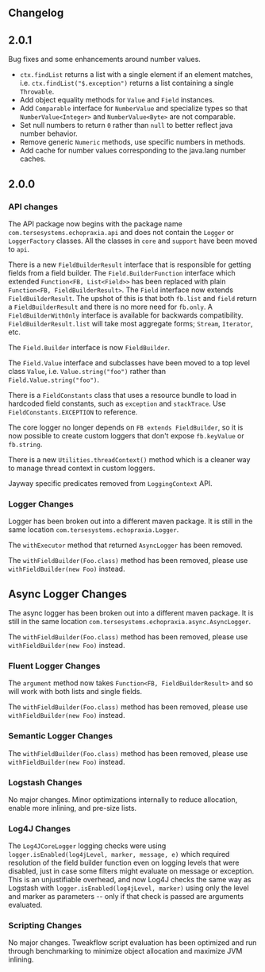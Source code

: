 ## Changelog

## 2.0.1

Bug fixes and some enhancements around number values.

* `ctx.findList` returns a list with a single element if an element matches, i.e. `ctx.findList("$.exception")` returns a list containing a single `Throwable`.
* Add object equality methods for `Value` and `Field` instances.
* Add `Comparable` interface for `NumberValue` and specialize types so that `NumberValue<Integer>` and `NumberValue<Byte>` are not comparable.
* Set null numbers to return `0` rather than `null` to better reflect java number behavior.
* Remove generic `Numeric` methods, use specific numbers in methods. 
* Add cache for number values corresponding to the java.lang number caches.

## 2.0.0

### API changes

The API package now begins with the package name `com.tersesystems.echopraxia.api` and does not contain the `Logger` or `LoggerFactory` classes.  All the classes in `core` and `support` have been moved to `api`.

There is a new `FieldBuilderResult` interface that is responsible for getting fields from a field builder. The `Field.BuilderFunction` interface which extended `Function<FB, List<Field>>` has been replaced with plain `Function<FB, FieldBuilderResult>`.  The `Field` interface now extends `FieldBuilderResult`.  The upshot of this is that both `fb.list` and `field` return a `FieldBuilderResult` and there is no more need for `fb.only`.  A `FieldBuilderWithOnly` interface is available for backwards compatibility.  `FieldBuilderResult.list` will take most aggregate forms; `Stream`, `Iterator`, etc.

The `Field.Builder` interface is now `FieldBuilder`.

The `Field.Value` interface and subclasses have been moved to a top level class `Value`, i.e. `Value.string("foo")` rather than `Field.Value.string("foo")`.

There is a `FieldConstants` class that uses a resource bundle to load in hardcoded field constants, such as `exception` and `stackTrace`.  Use `FieldConstants.EXCEPTION` to reference.

The core logger no longer depends on `FB extends FieldBuilder`, so it is now possible to create custom loggers that don't expose `fb.keyValue` or `fb.string`.

There is a new `Utilities.threadContext()` method which is a cleaner way to manage thread context in custom loggers.

Jayway specific predicates removed from `LoggingContext` API.

### Logger Changes

Logger has been broken out into a different maven package.  It is still in the same location `com.tersesystems.echopraxia.Logger`.

The `withExecutor` method that returned `AsyncLogger` has been removed.

The `withFieldBuilder(Foo.class)` method has been removed, please use `withFieldBuilder(new Foo)` instead.

## Async Logger Changes

The async logger has been broken out into a different maven package.   It is still in the same location `com.tersesystems.echopraxia.async.AsyncLogger`.

The `withFieldBuilder(Foo.class)` method has been removed, please use `withFieldBuilder(new Foo)` instead.

### Fluent Logger Changes

The `argument` method now takes `Function<FB, FieldBuilderResult>` and so will work with both lists and single fields.

The `withFieldBuilder(Foo.class)` method has been removed, please use `withFieldBuilder(new Foo)` instead.

### Semantic Logger Changes

The `withFieldBuilder(Foo.class)` method has been removed, please use `withFieldBuilder(new Foo)` instead.

### Logstash Changes

No major changes.  Minor optimizations internally to reduce allocation, enable more inlining, and pre-size lists.

### Log4J Changes

The `Log4JCoreLogger` logging checks were using `logger.isEnabled(log4jLevel, marker, message, e)` which required resolution of the field builder function even on logging levels that were disabled, just in case some filters might evaluate on message or exception.  This is an unjustifiable overhead, and now Log4J checks the same way as Logstash with `logger.isEnabled(log4jLevel, marker)` using only the level and marker as parameters -- only if that check is passed are arguments evaluated.

### Scripting Changes

No major changes.  Tweakflow script evaluation has been optimized and run through benchmarking to minimize object allocation and maximize JVM inlining.



